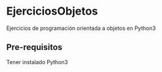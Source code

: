 # EjerciciosObjetos
Ejercicios de programación orientada a objetos en Python3 

## Pre-requisitos
Tener instalado Python3
